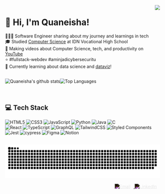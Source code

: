 <img align="right" src="https://visitor-badge.laobi.icu/badge?page_id=mapleury.mapleury" />


# 👋 Hi, I'm Quaneisha!


👩🏻‍💻 Software Engineer sharing about my journey and learnings in tech<br/>
🎓 Studied [Computer Science](https://web.mit.edu/) at IDN Vocational High School<br/>
🎨 Making videos about Computer Science, tech, and productivity on [YouTube](https://www.youtube.com/)<br/>
⭐️ #fullstack-webdev #aminjadicybersecuritu <br/>
💭 Currently learning about data science and [dataviz](https://pudding.cool/2018/08/pockets/)!<br/>

</br>

<a href="https://github.com/anuraghazra/github-readme-stats">
  <img align="left" src="https://github-readme-stats.vercel.app/api?username=mapleury&count_private=true&show_icons=true&theme=radical&hide_rank=false" alt="Quaneisha's github stats" />
</a>
<img align="left" src="https://github-readme-stats.vercel.app/api/top-langs/?username=mapleury&layout=compact&theme=radical" alt="Top Languages" />


<br clear="left"/>
</br>
</br>

## 💻 Tech Stack
![HTML5](https://img.shields.io/badge/html5-%23E34F26.svg?style=for-the-badge&logo=html5&logoColor=white)
![CSS3](https://img.shields.io/badge/css3-%23157286.svg?style=for-the-badge&logo=css3&logoColor=white)
![JavaScript](https://img.shields.io/badge/javascript-%23323330.svg?style=for-the-badge&logo=javascript&logoColor=%23F7DF1E)
![Python](https://img.shields.io/badge/python-3670A0?style=for-the-badge&logo=python&logoColor=ffdd54)
![Java](https://img.shields.io/badge/java-%23ED8B00.svg?style=for-the-badge&logo=openjdk&logoColor=white)
![C](https://img.shields.io/badge/c-%2300599C.svg?style=for-the-badge&logo=c&logoColor=white)<br/>
![React](https://img.shields.io/badge/react-%2320232a.svg?style=for-the-badge&logo=react&logoColor=%2361DAFB)
![TypeScript](https://img.shields.io/badge/typescript-%23007ACC.svg?style=for-the-badge&logo=typescript&logoColor=white)
![GraphQL](https://img.shields.io/badge/-GraphQL-E10098?style=for-the-badge&logo=graphql&logoColor=white)
![TailwindCSS](https://img.shields.io/badge/tailwindcss-%2338B2AC.svg?style=for-the-badge&logo=tailwind-css&logoColor=white)
![Styled Components](https://img.shields.io/badge/styled--components-DB7093?style=for-the-badge&logo=styled-components&logoColor=white)<br/>
![Jest](https://img.shields.io/badge/-jest-%23C21325?style=for-the-badge&logo=jest&logoColor=white)
![cypress](https://img.shields.io/badge/-cypress-%23E5E5E5?style=for-the-badge&logo=cypress&logoColor=058a5e)
![Figma](https://img.shields.io/badge/figma-%23F24E1E.svg?style=for-the-badge&logo=figma&logoColor=white)
![Notion](https://img.shields.io/badge/Notion-%23000000.svg?style=for-the-badge&logo=notion&logoColor=white)
<br/>
<br/>



<div align="left">
  
 <h2>My Contributions</h2>
<img style="margin-top: -60px;" alt="snake eating my contributions" src="https://raw.githubusercontent.com/salesp07/salesp07/output/github-contribution-grid-snake.svg" />

  <br/>
    <br/>

<div align="right">
    <a href="mailto:quaneisha.syifa@gmail.com">
        <img src="https://upload.wikimedia.org/wikipedia/commons/4/4e/Mail_%28iOS%29.svg" alt="Email" style="width: 40px; height: 40px; filter: invert(1); margin-right: 10px; margin-left: 30px;">
    </a>
 
 <a href="[https://linkedin.com/in/pedro-sales-muniz](https://www.linkedin.com/in/quaneisha-n-bb1467235/)" target="_blank">
        <img src="https://upload.wikimedia.org/wikipedia/commons/c/ca/LinkedIn_logo_initials.png" alt="LinkedIn" style="width: 40px; height: 40px; filter: invert(1); margin-right: 10px; margin-right: 10px;">
    </a>
  
</div>



